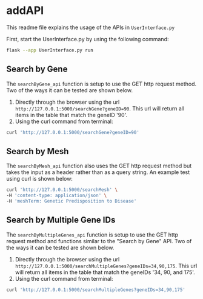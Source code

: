 # addAPI
This readme file explains the usage of the APIs in `UserInterface.py`

First, start the UserInterface.py by using the following command:
```sh
flask --app UserInterface.py run
```

## Search by Gene
The `searchByGene_api` function is setup to use the GET http request method. Two of the ways it can be tested are shown below.  
1. Directly through the browser using the url `http://127.0.0.1:5000/searchGene?geneID=90`. This url will return all items in the table that match the geneID '90'.
2. Using the curl command from terminal:
```sh
curl 'http://127.0.0.1:5000/searchGene?geneID=90'
```
## Search by Mesh
The `searchByMesh_api` function also uses the GET http request method but takes the input as a header rather than as a query string. An example test using curl is shown below:  
```sh
curl 'http://127.0.0.1:5000/searchMesh' \
-H 'content-type: application/json' \
-H 'meshTerm: Genetic Predisposition to Disease'
```
## Search by Multiple Gene IDs
The `searchByMultipleGenes_api` function is setup to use the GET http request method and functions similar to the "Search by Gene" API. Two of the ways it can be tested are shown below.  
1. Directly through the browser using the url `http://127.0.0.1:5000/searchMultipleGenes?geneIDs=34,90,175`. This url will return all items in the table that match the geneIDs '34, 90, and 175'.
2. Using the curl command from terminal:
```sh
curl 'http://127.0.0.1:5000/searchMultipleGenes?geneIDs=34,90,175'
```
